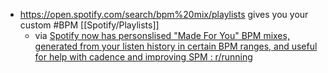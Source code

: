 - https://open.spotify.com/search/bpm%20mix/playlists gives you your custom #BPM [[Spotify/Playlists]]
	- via [Spotify now has personslised "Made For You" BPM mixes, generated from your listen history in certain BPM ranges, and useful for help with cadence and improving SPM : r/running](https://www.reddit.com/r/running/comments/yss4nd/spotify_now_has_personslised_made_for_you_bpm/)